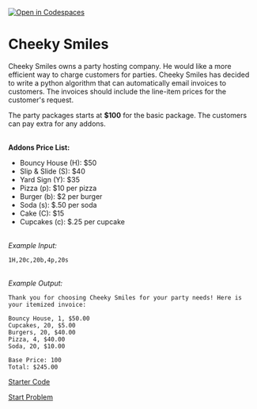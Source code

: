 [![Open in Codespaces](https://classroom.github.com/assets/launch-codespace-f4981d0f882b2a3f0472912d15f9806d57e124e0fc890972558857b51b24a6f9.svg)](https://classroom.github.com/open-in-codespaces?assignment_repo_id=10042660)
# Cheeky Smiles


Cheeky Smiles owns a party hosting company. He would like a more efficient way to charge customers for parties. Cheeky Smiles has decided to write a python algorithm that can automatically email invoices to customers. The invoices should include the line-item prices for the customer's request. 

The party packages starts at **$100** for the basic package. The customers can pay extra for any addons.  

\
**Addons Price List:**
- Bouncy House (H): $50
- Slip & Slide (S): $40
- Yard Sign (Y): $35
- Pizza (p): $10 per pizza
- Burger (b): $2 per burger
- Soda (s): $.50 per soda
- Cake (C): $15
- Cupcakes (c): $.25 per cupcake

\
*Example Input:*

```
1H,20c,20b,4p,20s
```
\
*Example Output:*
```
Thank you for choosing Cheeky Smiles for your party needs! Here is your itemized invoice:

Bouncy House, 1, $50.00
Cupcakes, 20, $5.00
Burgers, 20, $40.00
Pizza, 4, $40.00
Soda, 20, $10.00

Base Price: 100
Total: $245.00
```

[Starter Code](https://onlinegdb.com/btIU7SKMb)

[Start Problem](https://classroom.github.com/a/C2Is_ecr)
